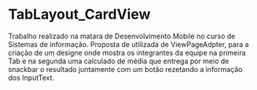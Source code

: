 # TabLayout_CardView
Trabalho realizado na matara de Desenvolvimento Mobile no curso de Sistemas de informação.
Proposta de utilizada de ViewPageAdpter, para a criação de um designe onde mostra os integrantes da equipe na primeira Tab e na segunda uma calculado de média 
que entrega por meio de snackbar o resultado juntamente com um botão rezetando a informação dos InputText.
